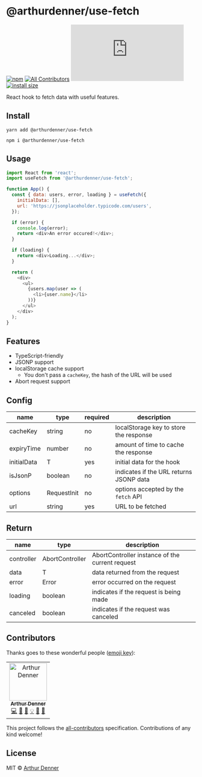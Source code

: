 # @arthurdenner/use-fetch

[![npm](https://img.shields.io/npm/v/@arthurdenner/use-fetch.svg)](https://www.npmjs.org/package/@arthurdenner/use-fetch)
[![All Contributors](https://img.shields.io/badge/all_contributors-1-orange.svg)](#contributors)
[![gzip size](https://img.badgesize.io/https://unpkg.com/@arthurdenner/use-fetch/dist/use-fetch.cjs.js?compression=gzip)](https://unpkg.com/@arthurdenner/use-fetch/dist/use-fetch.cjs.js)
[![install size](https://packagephobia.now.sh/badge?p=@arthurdenner/use-fetch)](https://packagephobia.now.sh/result?p=@arthurdenner/use-fetch)

React hook to fetch data with useful features.

## Install

```
yarn add @arthurdenner/use-fetch
```

```
npm i @arthurdenner/use-fetch
```

## Usage

```javascript
import React from 'react';
import useFetch from '@arthurdenner/use-fetch';

function App() {
  const { data: users, error, loading } = useFetch({
    initialData: [],
    url: 'https://jsonplaceholder.typicode.com/users',
  });

  if (error) {
    console.log(error);
    return <div>An error occured!</div>;
  }

  if (loading) {
    return <div>Loading...</div>;
  }

  return (
    <div>
      <ul>
        {users.map(user => (
          <li>{user.name}</li>
        ))}
      </ul>
    </div>
  );
}
```

## Features

- TypeScript-friendly
- JSONP support
- localStorage cache support
  - You don't pass a `cacheKey`, the hash of the URL will be used
- Abort request support

## Config

| name        | type        | required | description                             |
| ----------- | ----------- | -------- | --------------------------------------- |
| cacheKey    | string      | no       | localStorage key to store the response  |
| expiryTime  | number      | no       | amount of time to cache the response    |
| initialData | T           | yes      | initial data for the hook               |
| isJsonP     | boolean     | no       | indicates if the URL returns JSONP data |
| options     | RequestInit | no       | options accepted by the `fetch` API     |
| url         | string      | yes      | URL to be fetched                       |

## Return

| name       | type            | description                                     |
| ---------- | --------------- | ----------------------------------------------- |
| controller | AbortController | AbortController instance of the current request |
| data       | T               | data returned from the request                  |
| error      | Error           | error occurred on the request                   |
| loading    | boolean         | indicates if the request is being made          |
| canceled   | boolean         | indicates if the request was canceled           |

## Contributors

Thanks goes to these wonderful people ([emoji key](https://allcontributors.org/docs/en/emoji-key)):

<!-- ALL-CONTRIBUTORS-LIST:START - Do not remove or modify this section -->
<!-- prettier-ignore -->
<table><tr><td align="center"><a href="https://github.com/arthurdenner"><img src="https://avatars0.githubusercontent.com/u/13774309?v=4" width="100px;" alt="Arthur Denner"/><br /><sub><b>Arthur Denner</b></sub></a><br /><a href="https://github.com/arthurdenner/use-fetch/commits?author=arthurdenner" title="Code">💻</a> <a href="#design-arthurdenner" title="Design">🎨</a> <a href="https://github.com/arthurdenner/use-fetch/commits?author=arthurdenner" title="Documentation">📖</a> <a href="#example-arthurdenner" title="Examples">💡</a> <a href="#ideas-arthurdenner" title="Ideas, Planning, & Feedback">🤔</a> <a href="#maintenance-arthurdenner" title="Maintenance">🚧</a></td></tr></table>

<!-- ALL-CONTRIBUTORS-LIST:END -->

This project follows the [all-contributors](https://github.com/all-contributors/all-contributors) specification. Contributions of any kind welcome!

## License

MIT © [Arthur Denner](https://github.com/arthurdenner/)
